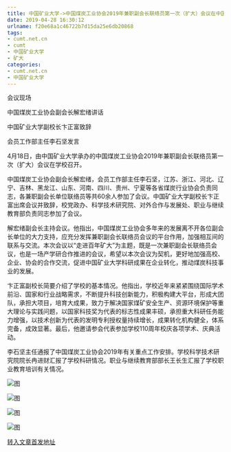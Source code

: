```yaml
---
title: 中国矿业大学->中国煤炭工业协会2019年兼职副会长联络员第一次（扩大）会议在中国矿大召开 | cumt.net.cn
date: 2019-04-28 16:30:12
urlname: f20e68a1c46722b7d15da25e6db20868
tags: 
- cumt.net.cn
- cumt
- 中国矿业大学
- 矿大
categories:
- cumt.net.cn
- 中国矿业大学
---
```


会议现场

中国煤炭工业协会副会长解宏绪讲话

中国矿业大学副校长卞正富致辞

会员工作部主任李石坚发言

4月18日，由中国矿业大学承办的中国煤炭工业协会2019年兼职副会长联络员第一次（扩大）会议在学校召开。

中国煤炭工业协会副会长解宏绪，会员工作部主任李石坚，江苏、浙江、河北、辽宁、吉林、黑龙江、山东、河南、四川、贵州、宁夏等各省煤炭行业协会负责同志，各兼职副会长单位联络员等共60余人参加了会议。中国矿业大学副校长卞正富出席会议并致辞，校党政办、科学技术研究院、对外合作与发展处、职业与继续教育部负责同志参加了会议。

解宏绪副会长主持会议。他指出，中国煤炭工业协会多年来的发展离不开各位副会长单位的大力支持，应充分发挥兼职副会长联络员会议的平台作用，加强相互间的联系与交流。本次会议以“走进百年矿大”为主题，既是一次兼职副会长联络员会议，也是一场产学研合作推进的会议，希望以本次会议为契机，更好地加强高校、企业、协会的合作交流，促进中国矿业大学科研成果在企业转化，推动煤炭科技事业的发展。

卞正富副校长简要介绍了学校的基本情况。他指出，学校近年来紧紧围绕国际学术前沿、国家和行业战略需求，不断提升科技创新能力，积极构建大平台，形成大团队，承担大项目，培育大成果，致力于解决国家煤矿安全生产、资源环境保护等重大理论与实践问题，以国家科技奖为代表的标志性成果丰硕，承担重大科研任务能力增强，以技术创新为代表的发明专利授权量持续增长，成果转化机构健全，体系完备，成效显著。最后，他邀请参会代表参加学校110周年校庆各项学术、庆典活动。

李石坚主任通报了中国煤炭工业协会2019年有关重点工作安排。学校科学技术研究院院长冉进财汇报了学校科研情况。职业与继续教育部部长王长生汇报了学校职业教育培训有关情况。

![图](http://xwzx.cumt.edu.cn/_upload/article/images/11/f1/806017374e7ebedf391752b490f5/e50f32ff-1a77-4e24-9cd8-9d38524ce424.jpg)

![图](http://xwzx.cumt.edu.cn/_upload/article/images/11/f1/806017374e7ebedf391752b490f5/a00b07ca-7d51-4d06-a15b-491cfe2ca9a8.jpg)

![图](http://xwzx.cumt.edu.cn/_upload/article/images/11/f1/806017374e7ebedf391752b490f5/1e8874ef-f3cc-4c7c-9451-61aa72353ac8.jpg)

![图](http://xwzx.cumt.edu.cn/_upload/article/images/11/f1/806017374e7ebedf391752b490f5/acd898dd-9569-42b0-873b-8e5e4c35bee0.jpg)

[转入文章首发地址](http://xwzx.cumt.edu.cn/f0/d1/c513a520401/page.htm)